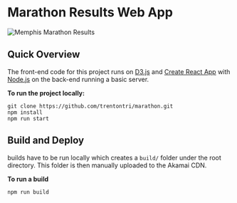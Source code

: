 Marathon Results Web App
======================
![Memphis Marathon Results](https://raw.githubusercontent.com/trentontri/marathon/master/screenshot.png)

## Quick Overview
The front-end code for this project runs on [D3.js](https://d3js.org/) and [Create React App](https://github.com/facebookincubator/create-react-app) with [Node.js](https://nodejs.org/en/) on the back-end running a basic server.

**To run the project locally:**
```
git clone https://github.com/trentontri/marathon.git
npm install
npm run start
```

## Build and Deploy
builds have to be run locally which creates a `build/` folder under the root directory. This folder is then manually uploaded to the Akamai CDN.

**To run a build**
```
npm run build
```


